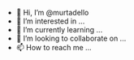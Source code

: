 - 👋 Hi, I’m @murtadello
- 👀 I’m interested in ...
- 🌱 I’m currently learning ...
- 💞️ I’m looking to collaborate on ...
- 📫 How to reach me ...

<!---
murtadello/murtadello is a ✨ special ✨ repository because its `README.md` (this file) appears on your GitHub profile.
You can click the Preview link to take a look at your changes.
--->

